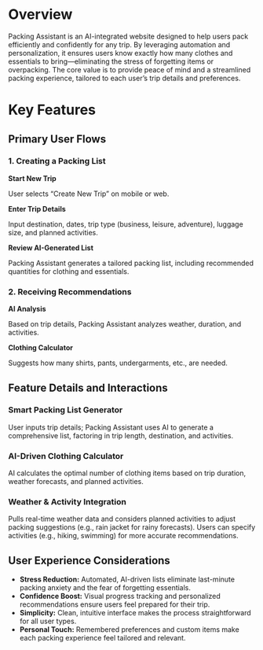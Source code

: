 # Overview

Packing Assistant is an AI-integrated website designed to help users pack efficiently and confidently for any trip. By leveraging automation and personalization, it ensures users know exactly how many clothes and essentials to bring—eliminating the stress of forgetting items or overpacking. The core value is to provide peace of mind and a streamlined packing experience, tailored to each user’s trip details and preferences.


# Key Features

## Primary User Flows

### 1. Creating a Packing List

**Start New Trip**

User selects “Create New Trip” on mobile or web.

**Enter Trip Details**

Input destination, dates, trip type (business, leisure, adventure), luggage size, and planned activities.

**Review AI-Generated List**

Packing Assistant generates a tailored packing list, including recommended quantities for clothing and essentials.


### 2. Receiving Recommendations

**AI Analysis**

Based on trip details, Packing Assistant analyzes weather, duration, and activities.

**Clothing Calculator**

Suggests how many shirts, pants, undergarments, etc., are needed.


## Feature Details and Interactions

### Smart Packing List Generator

User inputs trip details; Packing Assistant uses AI to generate a comprehensive list, factoring in trip length, destination, and activities.

### AI-Driven Clothing Calculator

AI calculates the optimal number of clothing items based on trip duration, weather forecasts, and planned activities.

### Weather & Activity Integration

Pulls real-time weather data and considers planned activities to adjust packing suggestions (e.g., rain jacket for rainy forecasts). Users can specify activities (e.g., hiking, swimming) for more accurate recommendations.


## User Experience Considerations

- **Stress Reduction:** Automated, AI-driven lists eliminate last-minute packing anxiety and the fear of forgetting essentials.
- **Confidence Boost:** Visual progress tracking and personalized recommendations ensure users feel prepared for their trip.
- **Simplicity:** Clean, intuitive interface makes the process straightforward for all user types.
- **Personal Touch:** Remembered preferences and custom items make each packing experience feel tailored and relevant.

